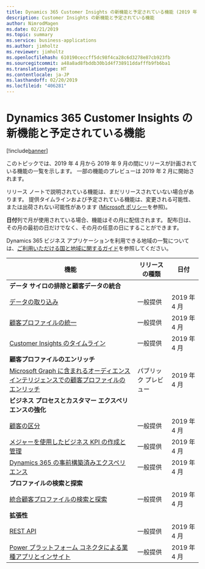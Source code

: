 ```yaml
---
title: Dynamics 365 Customer Insights の新機能と予定されている機能 (2019 年 4 月)
description: Customer Insights の新機能と予定されている機能
author: NimrodMagen
ms.date: 02/21/2019
ms.topic: summary
ms.service: business-applications
ms.author: jimholtz
ms.reviewer: jimholtz
ms.openlocfilehash: 610190ceccff5dc98f4ca28c6d3278e87cb923fb
ms.sourcegitcommit: a48a8ad8fbddb30b1d4f738911ddafffb9fb6ba1
ms.translationtype: HT
ms.contentlocale: ja-JP
ms.lasthandoff: 02/20/2019
ms.locfileid: "406281"
---
```

# <a name="whats-new-and-planned-for-dynamics-365-customer-insights"></a>Dynamics 365 Customer Insights の新機能と予定されている機能  

[!include[banner](../../../includes/banner.md)]

このトピックでは、2019 年 4 月から 2019 年 9 月の間にリリースが計画されている機能の一覧を示します。 一部の機能のプレビューは 2019 年 2 月に開始されます。

リリース ノートで説明されている機能は、まだリリースされていない場合があります。 提供タイムラインおよび予定されている機能は、変更される可能性、または出荷されない可能性があります ([Microsoft ポリシー](https://go.microsoft.com/fwlink/p/?linkid=2007332)を参照)。

**日付**列で月が使用されている場合、機能はその月に配信されます。 配布日は、その月の最初の日だけでなく、その月の任意の日にすることができます。

Dynamics 365 ビジネス アプリケーションを利用できる地域の一覧については、[ご利用いただける国と地域に関するガイド](https://aka.ms/dynamics_365_international_availability_deck)を参照してください。 


| 機能   | リリースの種類 | 日付 |
|-----------|---------|----------------------|
| **データ サイロの排除と顧客データの統合**      |    |             |
| [データの取り込み](eliminate-data-silos.md#data-ingestion)       | 一般提供   | 2019 年 4 月             |
| [顧客プロファイルの統一](eliminate-data-silos.md#customer-profile-unification)   | 一般提供   | 2019 年 4 月             |
| [Customer Insights のタイムライン](eliminate-data-silos.md#customer-insights-timeline)  | 一般提供   | 2019 年 4 月             |
| **顧客プロファイルのエンリッチ**|  |   |
| [Microsoft Graph に含まれるオーディエンス インテリジェンスでの顧客プロファイルのエンリッチ](enrich-customer-profiles.md#enrich-customer-profiles-with-audience-intelligence-contained-within-microsoft-graph) | パブリック プレビュー | 2019 年 4 月 |
| **ビジネス プロセスとカスタマー エクスペリエンスの強化**          |    |             |
| [顧客の区分](power-business-processes.md#customer-segmentation) | 一般提供  | 2019 年 4 月          |
| [メジャーを使用したビジネス KPI の作成と管理](power-business-processes.md#create-and-manage-business-kpis-using-measures)  | 一般提供  | 2019 年 4 月  |
| [Dynamics 365 の事前構築済みエクスペリエンス](power-business-processes.md#pre-build-experiences-for-dynamics-365)| 一般提供  | 2019 年 4 月    |
| **プロファイルの検索と探索** |  |          |
| [統合顧客プロファイルの検索と探索](profile-search-discovery.md) |一般提供  | 2019 年 4 月         |
| **拡張性**             |    |              |
| [REST API](extensibility.md#rest-apis)  | 一般提供   | 2019 年 4 月       |
| [Power プラットフォーム コネクタによる業種アプリとインサイト](extensibility.md#line-of-business-apps-and-insights-through-power-platform-connectors)|  一般提供   | 2019 年 4 月             |


